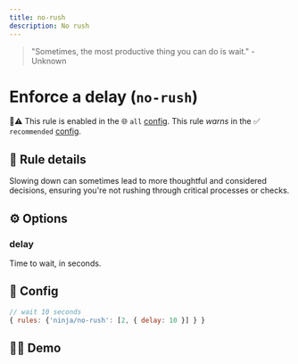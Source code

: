 ```yaml
---
title: no-rush
description: No rush
---
```


<script setup lang="ts">
import CodeEditor from '../../.vitepress/theme/components/code-editor.vue';
import {ruleName, presetConfigs, initialText, fakeLint} from '../../src/sample-code/no-rush';
</script>

> "Sometimes, the most productive thing you can do is wait." - Unknown

# Enforce a delay (`no-rush`)

💼⚠️ This rule is enabled in the 🌐 `all` [config](/configs/). This rule _warns_
in the ✅ `recommended` [config](/configs/).

<!-- end auto-generated rule header -->

## 📖 Rule details

Slowing down can sometimes lead to more thoughtful and considered decisions,
ensuring you're not rushing through critical processes or checks.

## ⚙️ Options

### delay

Time to wait, in seconds.

## 🔧 Config

```js
// wait 10 seconds
{ rules: {'ninja/no-rush': [2, { delay: 10 }] } }
```

## 🧑‍💻 Demo

<CodeEditor :rule="ruleName" :text="initialText" :presetConfigs="presetConfigs" :fakeLint="fakeLint" />
